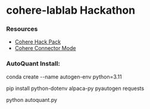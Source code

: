 # cohere-lablab Hackathon

### Resources
- [Cohere Hack Pack](https://drive.google.com/file/d/15h0_synH0w1UY_0mgauyk7PPwmtRgG5P/view)
- [Cohere Connector Mode](https://drive.google.com/file/d/1FU_oSg8E9zQpJRVLttmPMl772v_aB5d1/view)


### AutoQuant Install: 

conda create --name autogen-env python=3.11

pip install python-dotenv alpaca-py pyautogen requests

python autoquant.py
